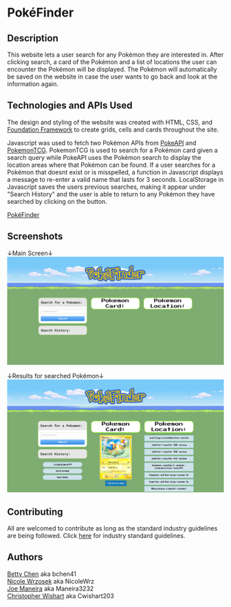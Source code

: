 # PokéFinder

## Description

This website lets a user search for any Pokémon they are interested in. After clicking search, a card of the Pokémon and a list of locations the user can encounter the Pokémon will be displayed. The Pokémon will automatically be saved on the website in case the user wants to go back and look at the information again.

## Technologies and APIs Used

The design and styling of the website was created with HTML, CSS, and [Foundation Framework](https://get.foundation/sites/docs/) to create grids, cells and cards throughout the site.

Javascript was used to fetch two Pokémon APIs from [PokeAPI](https://pokeapi.co/docs/v2) and [PokemonTCG](https://docs.pokemontcg.io/). PokemonTCG is used to search for a Pokémon card given a search query while PokeAPI uses the Pokémon search to display the location areas where that Pokémon can be found. If a user searches for a Pokémon that doesnt exist or is misspelled, a function in Javascript displays a message to re-enter a valid name that lasts for 3 seconds. LocalStorage in Javascript saves the users previous searches, making it appear under "Search History" and the user is able to return to any Pokémon they have searched by clicking on the button.

[PokéFinder](https://bchen41.github.io/PokeFinder/)

## Screenshots

↓Main Screen↓
![](https://github.com/bchen41/PokeFinder/blob/ff265f696624cbc764592ea909ee21386e38a7bf/assets/images/StartingScreen.png)

↓Results for searched Pokémon↓
![](https://github.com/bchen41/PokeFinder/blob/ff265f696624cbc764592ea909ee21386e38a7bf/assets/images/ResultsSS.png)

## Contributing

All are welcomed to contribute as long as the standard industry guidelines are being followed.
Click [here](https://www.contributor-covenant.org/) for industry standard guidelines.

## Authors

[Betty Chen](https://github.com/bchen41) aka bchen41  
[Nicole Wrzosek](https://github.com/NicoleWrz) aka NicoleWrz  
[Joe Maneira](https://github.com/Maneira3232) aka Maneira3232  
[Christopher Wishart](https://github.com/Cwishart203) aka Cwishart203
